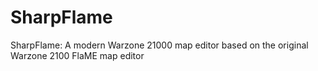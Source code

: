SharpFlame
==========

SharpFlame: A modern Warzone 21000 map editor based on the original Warzone 2100 FlaME map editor

